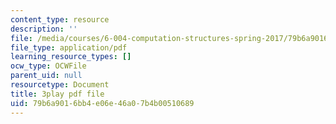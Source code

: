 ```yaml
---
content_type: resource
description: ''
file: /media/courses/6-004-computation-structures-spring-2017/79b6a9016bb4e06e46a07b4b00510689_3LQUrpSADx8.pdf
file_type: application/pdf
learning_resource_types: []
ocw_type: OCWFile
parent_uid: null
resourcetype: Document
title: 3play pdf file
uid: 79b6a901-6bb4-e06e-46a0-7b4b00510689
---
```

